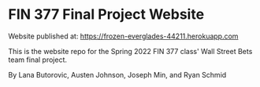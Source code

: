 # FIN 377 Final Project Website

Website published at: https://frozen-everglades-44211.herokuapp.com

This is the website repo for the Spring 2022 FIN 377 class' Wall Street Bets team final project. 

By Lana Butorovic, Austen Johnson, Joseph Min, and Ryan Schmid
